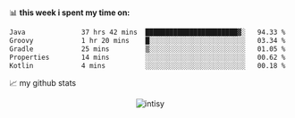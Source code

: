 📊 **this week i spent my time on:**
<!--START_SECTION:waka-->

```txt
Java              37 hrs 42 mins  ███████████████████████▓░   94.33 %
Groovy            1 hr 20 mins    █░░░░░░░░░░░░░░░░░░░░░░░░   03.34 %
Gradle            25 mins         ▒░░░░░░░░░░░░░░░░░░░░░░░░   01.05 %
Properties        14 mins         ░░░░░░░░░░░░░░░░░░░░░░░░░   00.62 %
Kotlin            4 mins          ░░░░░░░░░░░░░░░░░░░░░░░░░   00.18 %
```

<!--END_SECTION:waka-->


📈 my github stats

<p align="center"> <img src="https://github-readme-stats.vercel.app/api?username=intisy&show_icons=true&theme=gotham" alt="intisy" />




